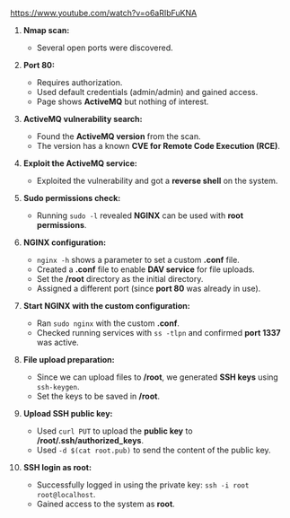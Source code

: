  https://www.youtube.com/watch?v=o6aRIbFuKNA
1. **Nmap scan:**
   - Several open ports were discovered.

2. **Port 80:**
   - Requires authorization.
   - Used default credentials (admin/admin) and gained access.
   - Page shows **ActiveMQ** but nothing of interest.

3. **ActiveMQ vulnerability search:**
   - Found the **ActiveMQ version** from the scan.
   - The version has a known **CVE for Remote Code Execution (RCE)**.

4. **Exploit the ActiveMQ service:**
   - Exploited the vulnerability and got a **reverse shell** on the system.

5. **Sudo permissions check:**
   - Running `sudo -l` revealed **NGINX** can be used with **root permissions**.

6. **NGINX configuration:**
   - `nginx -h` shows a parameter to set a custom **.conf** file.
   - Created a **.conf** file to enable **DAV service** for file uploads.
   - Set the **/root** directory as the initial directory.
   - Assigned a different port (since **port 80** was already in use).

7. **Start NGINX with the custom configuration:**
   - Ran `sudo nginx` with the custom **.conf**.
   - Checked running services with `ss -tlpn` and confirmed **port 1337** was active.

8. **File upload preparation:**
   - Since we can upload files to **/root**, we generated **SSH keys** using `ssh-keygen`.
   - Set the keys to be saved in **/root**.

9. **Upload SSH public key:**
   - Used `curl PUT` to upload the **public key** to **/root/.ssh/authorized_keys**.
   - Used `-d $(cat root.pub)` to send the content of the public key.

10. **SSH login as root:**
    - Successfully logged in using the private key: `ssh -i root root@localhost`.
    - Gained access to the system as **root**.